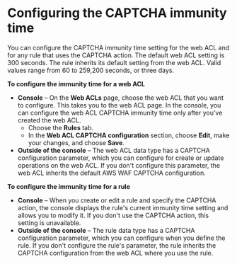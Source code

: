 # Configuring the CAPTCHA immunity time<a name="waf-captcha-configuring"></a>

You can configure the CAPTCHA immunity time setting for the web ACL and for any rule that uses the CAPTCHA action\. The default web ACL setting is 300 seconds\. The rule inherits its default setting from the web ACL\. Valid values range from 60 to 259,200 seconds, or three days\. 

**To configure the immunity time for a web ACL**
+ **Console** – On the **Web ACLs** page, choose the web ACL that you want to configure\. This takes you to the web ACL page\. In the console, you can configure the web ACL CAPTCHA immunity time only after you've created the web ACL\.
  + Choose the **Rules** tab\. 
  + In the **Web ACL CAPTCHA configuration** section, choose **Edit**, make your changes, and choose **Save**\.
+ **Outside of the console** – The web ACL data type has a CAPTCHA configuration parameter, which you can configure for create or update operations on the web ACL\. If you don't configure this parameter, the web ACL inherits the default AWS WAF CAPTCHA configuration\.

**To configure the immunity time for a rule**
+ **Console** – When you create or edit a rule and specify the CAPTCHA action, the console displays the rule's current immunity time setting and allows you to modify it\. If you don't use the CAPTCHA action, this setting is unavailable\.
+ **Outside of the console** – The rule data type has a CAPTCHA configuration parameter, which you can configure when you define the rule\. If you don't configure the rule's parameter, the rule inherits the CAPTCHA configuration from the web ACL where you use the rule\.